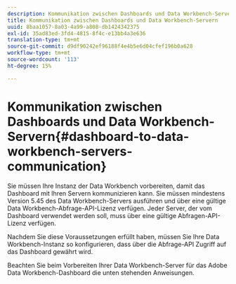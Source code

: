 ```yaml
---
description: Kommunikation zwischen Dashboards und Data Workbench-Servern
title: Kommunikation zwischen Dashboards und Data Workbench-Servern
uuid: 8baa1057-8a03-4a99-a808-db1424342375
exl-id: 35ad83ed-3fd4-4815-8f4c-e13bb4a3e636
translation-type: tm+mt
source-git-commit: d9df90242ef96188f4e4b5e6d04cfef196b0a628
workflow-type: tm+mt
source-wordcount: '113'
ht-degree: 15%

---
```


# Kommunikation zwischen Dashboards und Data Workbench-Servern{#dashboard-to-data-workbench-servers-communication}

Sie müssen Ihre Instanz der Data Workbench vorbereiten, damit das Dashboard mit Ihren Servern kommunizieren kann. Sie müssen mindestens Version 5.45 des Data Workbench-Servers ausführen und über eine gültige Data Workbench-Abfrage-API-Lizenz verfügen. Jeder Server, der vom Dashboard verwendet werden soll, muss über eine gültige Abfragen-API-Lizenz verfügen.

Nachdem Sie diese Voraussetzungen erfüllt haben, müssen Sie Ihre Data Workbench-Instanz so konfigurieren, dass über die Abfrage-API Zugriff auf das Dashboard gewährt wird.

Beachten Sie beim Vorbereiten Ihrer Data Workbench-Server für das Adobe Data Workbench-Dashboard die unten stehenden Anweisungen.
